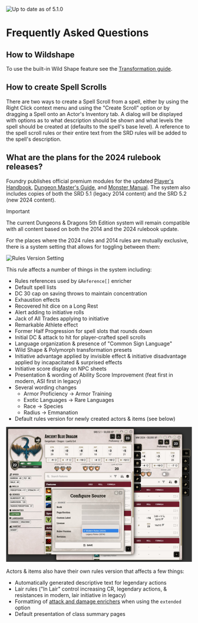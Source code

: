 ![Up to date as of 5.1.0](https://img.shields.io/static/v1?label=dnd5e&message=5.1.0&color=informational)

# Frequently Asked Questions

## How to Wildshape
To use the built-in Wild Shape feature see the [Transformation guide](Transformation.md).

## How to create Spell Scrolls
There are two ways to create a Spell Scroll from a spell, either by using the Right Click context menu and using the "Create Scroll" option or by dragging a Spell onto an Actor's Inventory tab. A dialog will be displayed with options as to what description should be shown and what levels the spell should be created at (defaults to the spell's base level). A reference to the spell scroll rules or their entire text from the SRD rules will be added to the spell's description.

## What are the plans for the 2024 rulebook releases?
Foundry publishes official premium modules for the updated [Player's Handbook](http://foundryvtt.com/packages/dnd-players-handbook), [Dungeon Master's Guide](https://foundryvtt.com/packages/dnd-dungeon-masters-guide), and [Monster Manual](https://foundryvtt.com/packages/dnd-monster-manual). The system also includes copies of both the SRD 5.1 (legacy 2014 content) and the SRD 5.2 (new 2024 content).

> [!IMPORTANT]
> The current Dungeons & Dragons 5th Edition system will remain compatible with all content based on both the 2014 and the 2024 rulebook update.

For the places where the 2024 rules and 2014 rules are mutually exclusive, there is a system setting that allows for toggling between them:

![Rules Version Setting](https://raw.githubusercontent.com/foundryvtt/dnd5e/publish-wiki/wiki/images/settings/rules-version.jpg)

This rule affects a number of things in the system including:
 - Rules references used by `&Reference[]` enricher
 - Default spell lists
 - DC 30 cap on saving throws to maintain concentration
 - Exhaustion effects
 - Recovered hit dice on a Long Rest
 - Alert adding to initiative rolls
 - Jack of All Trades applying to initiative
 - Remarkable Athlete effect
 - Former Half Progression for spell slots that rounds down
 - Initial DC & attack to hit for player-crafted spell scrolls
 - Language organization & presence of "Common Sign Language"
 - Wild Shape & Polymorph transformation presets
 - Initiative advantage applied by invisible effect & initiative disadvantage applied by incapacitated & surprised effects
 - Initiative score display on NPC sheets
 - Presentation & wording of Ability Score Improvement (feat first in modern, ASI first in legacy)
 - Several wording changes
   - Armor Proficiency -> Armor Training
   - Exotic Languages -> Rare Languages
   - Race -> Species
   - Radius -> Emmanation
 - Default rules version for newly created actors & items (see below)

![NPC Rules Version](https://raw.githubusercontent.com/foundryvtt/dnd5e/publish-wiki/wiki/images/settings/npc-rules-version.jpg)

Actors & items also have their own rules version that affects a few things:
 - Automatically generated descriptive text for legendary actions
 - Lair rules ("In Lair" control increasing CR, legendary actions, & resistances in modern, lair initiative in legacy)
 - Formatting of [attack and damage enrichers](Enrichers.md) when using the `extended` option
 - Default presentation of class summary pages
